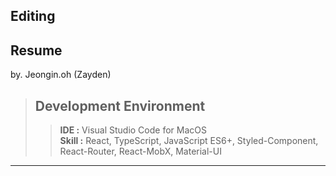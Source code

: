## Editing
## Resume
  by. Jeongin.oh (Zayden) 

> ## Development Environment
>  > **IDE :** Visual Studio Code for MacOS  
>  > **Skill :** React, TypeScript, JavaScript ES6+, Styled-Component,
>  > React-Router, React-MobX, Material-UI
***
